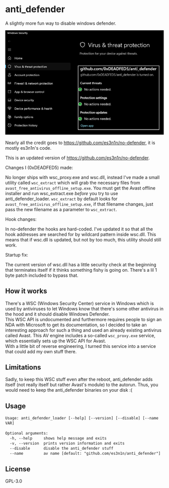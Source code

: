 # anti_defender

A slightly more fun way to disable windows defender.

![](./anti_defender.png)

Nearly all the credit goes to https://github.com/es3n1n/no-defender, it is mostly es3n1n's code.

This is an updated version of https://github.com/es3n1n/no-defender.

Changes I (0xDEADFED5) made:

No longer ships with wsc_proxy.exe and wsc.dll, instead I've made a small utility called `wsc_extract` which will grab the necessary files from `avast_free_antivirus_offline_setup.exe`. You must get the Avast offline installer and run wsc_extract.exe *before* you try to use anti_defender_loader. `wsc_extract` by default looks for `avast_free_antivirus_offline_setup.exe`, if that filename changes, just pass the new filename as a parameter to `wsc_extract`.

Hook changes:

In no-defender the hooks are hard-coded. I've updated it so that all the hook addresses are searched for by wildcard pattern inside wsc.dll.  This means that if wsc.dll is updated, but not by too much, this utility should still work.

Startup fix:

The current version of wsc.dll has a little security check at the beginning that terminates itself if it thinks something fishy is going on.  There's a lil 1 byte patch included to bypass that.


## How it works

There's a WSC (Windows Security Center) service in Windows which is used by antiviruses to let Windows know that there's some other antivirus in the hood and it should disable Windows Defender.  
This WSC API is undocumented and furthermore requires people to sign an NDA with Microsoft to get its documentation, so I decided to take an interesting approach for such a thing and used an already existing antivirus called Avast. This AV engine includes a so-called `wsc_proxy.exe` service, which essentially sets up the WSC API for Avast.  
With a little bit of reverse engineering, I turned this service into a service that could add my own stuff there.

## Limitations

Sadly, to keep this WSC stuff even after the reboot, anti_defender adds itself (not really itself but rather Avast's module) to the autorun. Thus, you would need to keep the anti_defender binaries on your disk :(

## Usage
```commandline
Usage: anti_defender_loader [--help] [--version] [--disable] [--name VAR]

Optional arguments:
  -h, --help     shows help message and exits
  -v, --version  prints version information and exits
  --disable      disable the anti_defender stuff
  --name         av name [default: "github.com/es3n1n/anti_defender"]
```

## License
GPL-3.0

